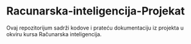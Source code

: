 # Racunarska-inteligencija-Projekat
Ovaj repozitorijum sadrži kodove i prateću dokumentaciju iz projekta u okviru kursa Računarska inteligencija. 
